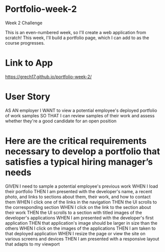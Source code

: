 # Portfolio-week-2
Week 2 Challenge 

This is an even-numbered week, so I'll create a web application from scratch! This week, I'll build a portfolio page, which I can add to as the course progresses.

# Link to App 
https://grech17.github.io/portfolio-week-2/

# User Story
AS AN employer
I WANT to view a potential employee's deployed portfolio of work samples
SO THAT I can review samples of their work and assess whether they're a good candidate for an open position

# Here are the critical requirements necessary to develop a portfolio that satisfies a typical hiring manager’s needs
GIVEN I need to sample a potential employee's previous work
WHEN I load their portfolio
THEN I am presented with the developer's name, a recent photo, and links to sections about them, their work, and how to contact them
WHEN I click one of the links in the navigation
THEN the UI scrolls to the corresponding section
WHEN I click on the link to the section about their work
THEN the UI scrolls to a section with titled images of the developer's applications
WHEN I am presented with the developer's first application
THEN that application's image should be larger in size than the others
WHEN I click on the images of the applications
THEN I am taken to that deployed application
WHEN I resize the page or view the site on various screens and devices
THEN I am presented with a responsive layout that adapts to my viewport

